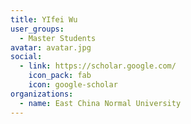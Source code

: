 ```yaml
---
title: YIfei Wu
user_groups:
  - Master Students
avatar: avatar.jpg
social:
  - link: https://scholar.google.com/
    icon_pack: fab
    icon: google-scholar
organizations:
  - name: East China Normal University
---
```


